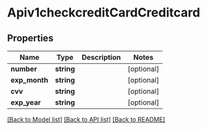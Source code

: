 # Apiv1checkcreditCardCreditcard

## Properties
Name | Type | Description | Notes
------------ | ------------- | ------------- | -------------
**number** | **string** |  | [optional] 
**exp_month** | **string** |  | [optional] 
**cvv** | **string** |  | [optional] 
**exp_year** | **string** |  | [optional] 

[[Back to Model list]](../../README.md#documentation-for-models) [[Back to API list]](../../README.md#documentation-for-api-endpoints) [[Back to README]](../../README.md)

